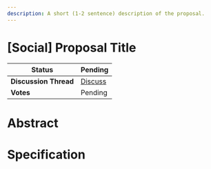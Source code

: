 ```yaml
---
description: A short (1-2 sentence) description of the proposal.
---
```


# [Social] Proposal Title

| **Status**            | Pending     |
| --------------------- | ----------- |
| **Discussion Thread** | [Discuss]() |
| **Votes**             | Pending     |

# Abstract

<!--
  Abstract is a multi-sentence (short paragraph) summary.
  This should be a very terse and human-readable version of the specification section. Someone should be able to read only the abstract
  to get the gist of what this proposal does.
-->

# Specification

<!-- The specification should describe the proposal in detail. The specification should be detailed enough to cover all the details of the proposal. -->
